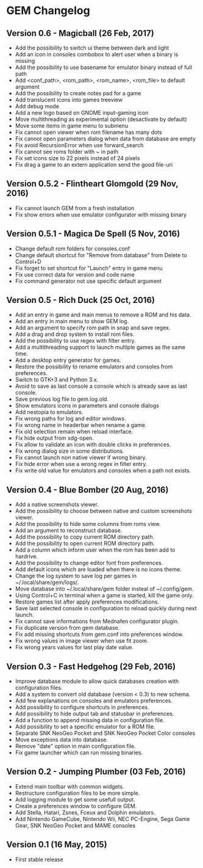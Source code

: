 # GEM Changelog

## Version 0.6 - Magicball (26 Feb, 2017)

* Add the possibility to switch ui theme between dark and light
* Add an icon in consoles combobox to alert user when a binary is missing
* Add the possibility to use basename for emulator binary instead of full path
* Add &lt;conf_path&gt;, &lt;rom_path&gt;, &lt;rom_name&gt;, &lt;rom_file&gt; to default argument
* Add the possibility to create notes pad for a game
* Add translucent icons into games treeview
* Add debug mode
* Add a new logo based on GNOME input-gaming icon
* Move multithreading as experimental option (desactivate by default)
* Move some items in game menu to submenu
* Fix cannot open viewer when rom filename has many dots
* Fix cannot open parameters dialog when data from database are empty
* Fix avoid RecursionError when use forward_search
* Fix cannot see roms folder with ~ in path
* Fix set icons size to 22 pixels instead of 24 pixels
* Fix drag a game to an extern application send the good file-uri

## Version 0.5.2 - Flintheart Glomgold (29 Nov, 2016)

* Fix cannot launch GEM from a fresh installation
* Fix show errors when use emulator configurator with missing binary

## Version 0.5.1 - Magica De Spell (5 Nov, 2016)

* Change default rom folders for consoles.conf
* Change default shortcut for "Remove from database" from Delete to Control+D
* Fix forget to set shortcut for "Launch" entry in game menu
* Fix use correct data for version and code name
* Fix command generator not use specific default argument

## Version 0.5 - Rich Duck (25 Oct, 2016)

* Add an entry in game and main menus to remove a ROM and his data.
* Add an entry in main menu to show GEM log.
* Add an argument to specify rom path in snap and save regex.
* Add a drag and drop system to install rom files.
* Add the possibility to use regex with filter entry.
* Add a multithreading support to launch multiple games as the same time.
* Add a desktop entry generator for games.
* Restore the possibility to rename emulators and consoles from preferences.
* Switch to GTK+3 and Python 3.x.
* Avoid to save as last console a console which is already save as last console.
* Save previous log file to gem.log.old.
* Show emulators icons in parameters and console dialogs
* Add nestopia to emulators.
* Fix wrong paths for log and editor windows.
* Fix wrong name in headerbar when rename a game.
* Fix old selection remain when reload interface.
* Fix hide output from xdg-open.
* Fix allow to validate an icon with double clicks in preferences.
* Fix wrong dialog size in some distributions.
* Fix cannot launch non native viewer if wrong binary.
* Fix hide error when use a wrong regex in filter entry.
* Fix write old value for emulators and consoles when a path not exists.

## Version 0.4 - Blue Bomber (20 Aug, 2016)

* Add a native screenshots viewer.
* Add the possibility to choose between native and custom screenshots viewer.
* Add the possibility to hide some columns from roms view.
* Add an argument to reconstruct database.
* Add the possibility to copy current ROM directory path.
* Add the possibility to open current ROM directory path.
* Add a column which inform user when the rom has been add to hardrive.
* Add the possibility to change editor font from preferences.
* Add default icons which are loaded when there is no icons theme.
* Change the log system to save log per games in ~/.local/share/gem/logs/.
* Move database into ~/.local/share/gem folder insteal of ~/.config/gem.
* Using Control+C in terminal when a game is started, kill the game only.
* Restore games list after apply preferences modifications.
* Save last selected console in configuration to reload quickly during next launch.
* Fix cannot save informations from Mednafen configurator plugin.
* Fix duplicate version from gem database.
* Fix add missing shortcuts from gem.conf into preferences window.
* Fix wrong values in image viewer when use fit zoom.
* Fix wrong years values for last play date value.

## Version 0.3 - Fast Hedgehog (29 Feb, 2016)

* Improve database module to allow quick databases creation with configuration files.
* Add a system to convert old database (version &lt; 0.3) to new schema.
* Add few explanations on consoles and emulators preferences.
* Add possibility to configure shortcuts in preferences.
* Add possibility to hide output tab and statusbar in preferences.
* Add a function to append missing data in configuration file.
* Add possibility to set a specific emulator for a ROM file.
* Separate SNK NeoGeo Pocket and SNK NeoGeo Pocket Color consoles
* Move exceptions data into database.
* Remove "date" option in main configuration file.
* Fix game launcher which can run missing binaries.

## Version 0.2 - Jumping Plumber (03 Feb, 2016)

* Extend main toolbar with common widgets.
* Restructure configuration files to be more simple.
* Add logging module to get some usefull output.
* Create a preferences window to configure GEM.
* Add Stella, Hatari, Zsnes, Fceux and Dolphin emulators.
* Add Nintendo GameCube, Nintendo Wii, NEC PC-Engine, Sega Game Gear, SNK NeoGeo Pocket and MAME consoles

## Version 0.1 (16 May, 2015)

* First stable release
